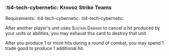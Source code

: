 ### :ti4-tech-cybernetic: **Krovoz Strike Teams**

Requirements: :ti4-tech-cybernetic: :ti4-tech-cybernetic:

After another player's unit uses <span style="font-variant:small-caps;">Sustain Damage</span> to cancel a hit produced by your units or abilities, you may exhaust this card to destroy that unit.

After you produce 1 or more hits during a round of combat, you may spend 1 trade good to produce 1 additional hit.
